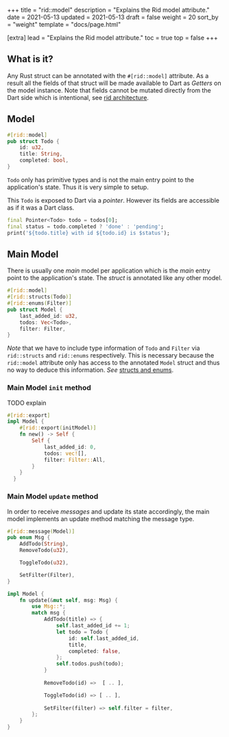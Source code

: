 +++
title = "rid::model"
description = "Explains the Rid model attribute."
date = 2021-05-13
updated = 2021-05-13
draft = false
weight = 20
sort_by = "weight"
template = "docs/page.html"

[extra]
lead = "Explains the Rid model attribute."
toc = true
top = false
+++

## What is it?

Any Rust struct can be annotated with the `#[rid::model]` attribute. As a result all the fields
of that struct will be made available to Dart as _Getters_ on the model instance. Note that fields
cannot be mutated directly from the Dart side which is intentional, see [rid architecture](../../getting-started/architecture/).

## Model

```rust
#[rid::model]
pub struct Todo {
    id: u32,
    title: String,
    completed: bool,
}
```

`Todo` only has primitive types and is not the main entry point to the application's state.
Thus it is very simple to setup.

This `Todo` is exposed to Dart via a _pointer_. However its fields are accessible as if it was
a Dart class.

```dart
final Pointer<Todo> todo = todos[0];
final status = todo.completed ? 'done' : 'pending';
print('${todo.title} with id ${todo.id} is $status');
```

## Main Model

There is usually one _main_ model per application which is the _main_ entry point to the
application's state. The _struct_ is annotated like any other model.

```rust
#[rid::model]
#[rid::structs(Todo)]
#[rid::enums(Filter)]
pub struct Model {
    last_added_id: u32,
    todos: Vec<Todo>,
    filter: Filter,
}
```

_Note_ that we have to include type information of `Todo` and `Filter` via `rid::structs` and
`rid::enums` respectively. This is necessary because the `rid::model` attribute only has access
to the annotated `Model` struct and thus no way to deduce this information.  _See_ [structs and
enums](./../structs-enums/).

### Main Model `init` method

TODO explain

```rust
#[rid::export]
impl Model {
    #[rid::export(initModel)]
    fn new() -> Self {
        Self {
            last_added_id: 0,
            todos: vec![],
            filter: Filter::All,
        }
    }
  }
```

### Main Model `update` method

In order to receive _messages_ and update its state accordingly, the main model implements an
update method matching the message type.

```rust
#[rid::message(Model)]
pub enum Msg {
    AddTodo(String),
    RemoveTodo(u32),

    ToggleTodo(u32),

    SetFilter(Filter),
}

impl Model {
    fn update(&mut self, msg: Msg) { 
        use Msg::*;
        match msg {
            AddTodo(title) => {
                self.last_added_id += 1;
                let todo = Todo {
                    id: self.last_added_id,
                    title,
                    completed: false,
                };
                self.todos.push(todo);
            }
            
            RemoveTodo(id) =>  [ .. ],

            ToggleTodo(id) => [ .. ],
            
            SetFilter(filter) => self.filter = filter,
        };
    }
}
```
